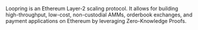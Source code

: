 Loopring is an Ethereum Layer-2 scaling protocol. It allows for building high-throughput, low-cost, non-custodial AMMs, orderbook exchanges, and payment applications on Ethereum by leveraging Zero-Knowledge Proofs.